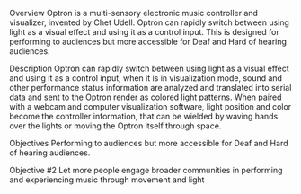 Overview
Optron is a multi-sensory electronic music controller and visualizer, invented by Chet Udell. Optron can rapidly switch between using light as a visual effect and using it as a control input. This is designed for performing to audiences but more accessible for Deaf and Hard of hearing audiences.

Description
Optron can rapidly switch between using light as a visual effect and using it as a control input, when it is in visualization mode, sound and other performance status information are analyzed and translated into serial data and sent to the Optron render as colored light patterns. When paired with a webcam and computer visualization software, light position and color become the controller information, that can be wielded by waving hands over the lights or moving the Optron itself through space.

Objectives
Performing to audiences but more accessible for Deaf and Hard of hearing audiences.

Objective #2
Let more people engage broader communities in performing and experiencing music through movement and light

